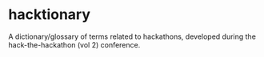 # hacktionary
A dictionary/glossary of terms related to hackathons, developed during the hack-the-hackathon (vol 2) conference.
